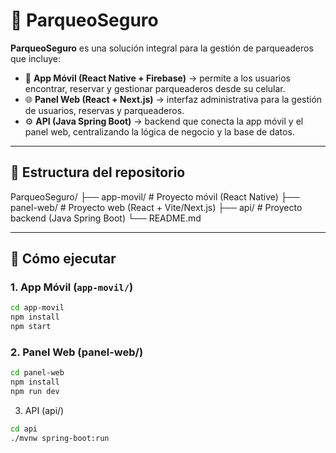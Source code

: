 # 🚗 ParqueoSeguro

**ParqueoSeguro** es una solución integral para la gestión de parqueaderos que incluye:

- 📱 **App Móvil (React Native + Firebase)** → permite a los usuarios encontrar, reservar y gestionar parqueaderos desde su celular.  
- 🌐 **Panel Web (React + Next.js)** → interfaz administrativa para la gestión de usuarios, reservas y parqueaderos.  
- ⚙️ **API (Java Spring Boot)** → backend que conecta la app móvil y el panel web, centralizando la lógica de negocio y la base de datos.  

---

## 📂 Estructura del repositorio

ParqueoSeguro/
├── app-movil/ # Proyecto móvil (React Native)
├── panel-web/ # Proyecto web (React + Vite/Next.js)
├── api/ # Proyecto backend (Java Spring Boot)
└── README.md


---

## 🚀 Cómo ejecutar

### 1. App Móvil (`app-movil/`)
```bash
cd app-movil
npm install
npm start
```

### 2. Panel Web (panel-web/)
```bash
cd panel-web
npm install
npm run dev
```
3. API (api/)
```bash
cd api
./mvnw spring-boot:run
```
